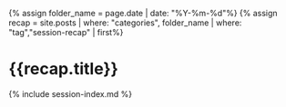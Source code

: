 ---
---
{% assign folder_name = page.date | date: "%Y-%m-%d"%}
{% assign recap = site.posts | where: "categories", folder_name | where: "tag","session-recap" | first%}
# {{recap.title}}

{% include session-index.md %} 
